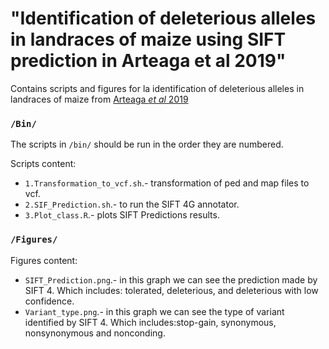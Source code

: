 # "Identification of deleterious alleles in landraces of maize using SIFT prediction in Arteaga et al 2019"

Contains scripts and figures  for la identification of deleterious alleles in landraces of maize from [Arteaga *et al* 2019](https://www.ncbi.nlm.nih.gov/pmc/articles/PMC4778591/)

### `/Bin/`

The scripts in `/bin/` should be run in the order they are numbered.

Scripts content:

* `1.Transformation_to_vcf.sh`.- transformation of ped and map files to vcf.
* `2.SIF_Prediction.sh`.- to run the SIFT 4G annotator.
* `3.Plot_class.R`.- plots SIFT Predictions results.

### `/Figures/`

Figures content:

* `SIFT_Prediction.png`.- in this graph we can see the prediction made by SIFT 4. Which includes: tolerated, deleterious, and deleterious with low confidence.
* `Variant_type.png`.- in this graph we can see the type of variant identified by SIFT 4. Which includes:stop-gain, synonymous, nonsynonymous and nonconding.
